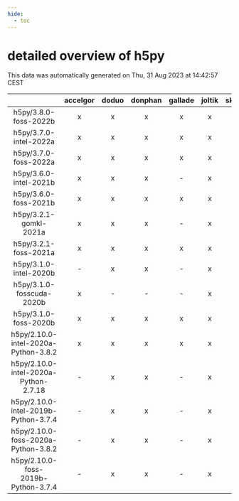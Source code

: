 ```yaml
---
hide:
  - toc
---
```


detailed overview of h5py
=========================


This data was automatically generated on Thu, 31 Aug 2023 at 14:42:57 CEST  

| |accelgor|doduo|donphan|gallade|joltik|skitty|swalot|victini|
| :---: | :---: | :---: | :---: | :---: | :---: | :---: | :---: | :---: |
|h5py/3.8.0-foss-2022b|x|x|x|x|x|x|x|x|
|h5py/3.7.0-intel-2022a|x|x|x|x|x|x|x|x|
|h5py/3.7.0-foss-2022a|x|x|x|x|x|x|x|x|
|h5py/3.6.0-intel-2021b|x|x|x|-|x|x|x|x|
|h5py/3.6.0-foss-2021b|x|x|x|x|x|x|x|x|
|h5py/3.2.1-gomkl-2021a|x|x|x|-|x|x|x|x|
|h5py/3.2.1-foss-2021a|x|x|x|x|x|x|x|x|
|h5py/3.1.0-intel-2020b|-|x|x|-|x|x|x|x|
|h5py/3.1.0-fosscuda-2020b|x|-|-|-|x|-|-|-|
|h5py/3.1.0-foss-2020b|x|x|x|x|x|x|x|x|
|h5py/2.10.0-intel-2020a-Python-3.8.2|x|x|x|x|x|x|x|x|
|h5py/2.10.0-intel-2020a-Python-2.7.18|-|x|x|-|x|x|x|x|
|h5py/2.10.0-intel-2019b-Python-3.7.4|-|x|x|-|x|x|-|x|
|h5py/2.10.0-foss-2020a-Python-3.8.2|-|x|x|-|x|x|x|x|
|h5py/2.10.0-foss-2019b-Python-3.7.4|-|x|x|-|x|x|x|x|
